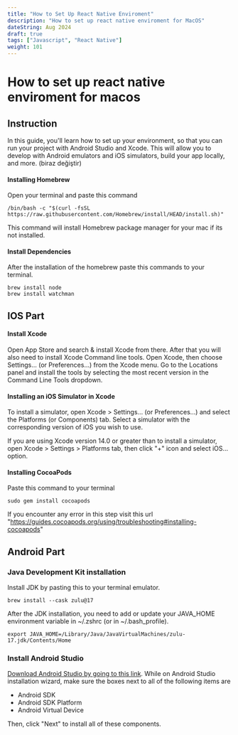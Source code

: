 ```yaml
---
title: "How to Set Up React Native Enviroment"
description: "How to set up react native enviroment for MacOS"
dateString: Aug 2024
draft: true
tags: ["Javascript", "React Native"]
weight: 101
---
```


# How to set up react native enviroment for macos

## Instruction

In this guide, you'll learn how to set up your environment, so that you can run your project with Android Studio and Xcode. This will allow you to develop with Android emulators and iOS simulators, build your app locally, and more. (biraz değiştir)

#### Installing Homebrew

Open your terminal and paste this command

```
/bin/bash -c "$(curl -fsSL https://raw.githubusercontent.com/Homebrew/install/HEAD/install.sh)"
```

This command will install Homebrew package manager for your mac if its not installed.

#### Install Dependencies

After the installation of the homebrew paste this commands to your terminal.

```
brew install node
brew install watchman
```

## IOS Part

#### Install Xcode
Open App Store and search & install Xcode from there. After that you will also need to install Xcode Command line tools. Open Xcode, then choose Settings... (or Preferences...) from the Xcode menu. Go to the Locations panel and install the tools by selecting the most recent version in the Command Line Tools dropdown.

#### Installing an iOS Simulator in Xcode

To install a simulator, open Xcode > Settings... (or Preferences...) and select the Platforms (or Components) tab. Select a simulator with the corresponding version of iOS you wish to use.

If you are using Xcode version 14.0 or greater than to install a simulator, open Xcode > Settings > Platforms tab, then click "+" icon and select iOS… option.

#### Installing CocoaPods

Paste this command to your terminal
```
sudo gem install cocoapods
```

If you encounter any error in this step visit this url "https://guides.cocoapods.org/using/troubleshooting#installing-cocoapods"

## Android Part

### Java Development Kit installation

Install JDK by pasting this to your terminal emulator.

```
brew install --cask zulu@17
```

After the JDK installation, you need to add or update your JAVA_HOME environment variable in ~/.zshrc (or in ~/.bash_profile).

```
export JAVA_HOME=/Library/Java/JavaVirtualMachines/zulu-17.jdk/Contents/Home
```

### Install Android Studio

[Download Android Studio by going to this link](https://developer.android.com/studio?hl=tr). While on Android Studio installation wizard, make sure the boxes next to all of the following items are 
- Android SDK
- Android SDK Platform
- Android Virtual Device

Then, click "Next" to install all of these components.


